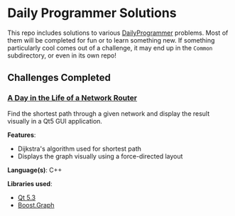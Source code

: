 Daily Programmer Solutions
==========================

This repo includes solutions to various [DailyProgrammer][dp_subreddit]
problems.  Most of them will be completed for fun or to learn something new. 
If something particularly cool comes out of a challenge, it may end up in the
`Common` subdirectory, or even in its own repo!


Challenges Completed
--------------------

### [A Day in the Life of a Network Router][dp166bh]

Find the shortest path through a given network and display the result visually
in a Qt5 GUI application.

**Features**:

*   Dijkstra's algorithm used for shortest path
*   Displays the graph visually using a force-directed layout

**Language(s)**: C++

**Libraries used**:

*   [Qt 5.3][qt_proj]
*   [Boost.Graph][boost_graph]



[dp_subreddit]: http://www.reddit.com/r/dailyprogrammer/
[qt_proj]:      http://qt-project.org/
[boost_graph]:  http://www.boost.org/libs/graph/doc/

[dp166bh]:      http://www.reddit.com/r/dailyprogrammer/comments/287jxh/6152014_challenge_166b_hard_a_day_in_the_life_of/
